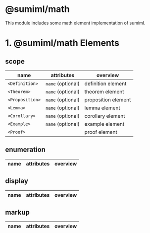 # @sumiml/math

This module includes some math element implementation of sumiml.

# 1. @sumiml/math Elements

## scope

| name | attributes | overview | 
| --- | --- | --- |
| `<Definition>` | `name` (optional) | definition element |
| `<Theorem>` | `name` (optional) | theorem element |
| `<Proposition>` | `name` (optional) | proposition element |
| `<Lemma>` | `name` (optional) | lemma element |
| `<Corollary>` | `name` (optional) | corollary element |
| `<Example>` | `name` (optional) | example element |
| `<Proof>` | | proof element |

## enumeration

| name | attributes | overview | 
| --- | --- | --- |

## display

| name | attributes | overview | 
| --- | --- | --- |

## markup

| name | attributes | overview | 
| --- | --- | --- |